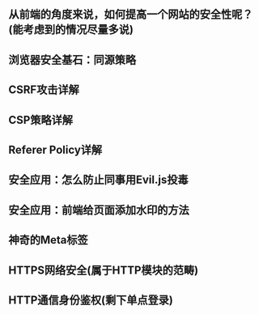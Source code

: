 ## 从前端的角度来说，如何提高一个网站的安全性呢？(能考虑到的情况尽量多说)
## 浏览器安全基石：同源策略
## CSRF攻击详解
## CSP策略详解
## Referer Policy详解
## 安全应用：怎么防止同事用Evil.js投毒
## 安全应用：前端给页面添加水印的方法
## 神奇的Meta标签
## HTTPS网络安全(属于HTTP模块的范畴)
## HTTP通信身份鉴权(剩下单点登录)

